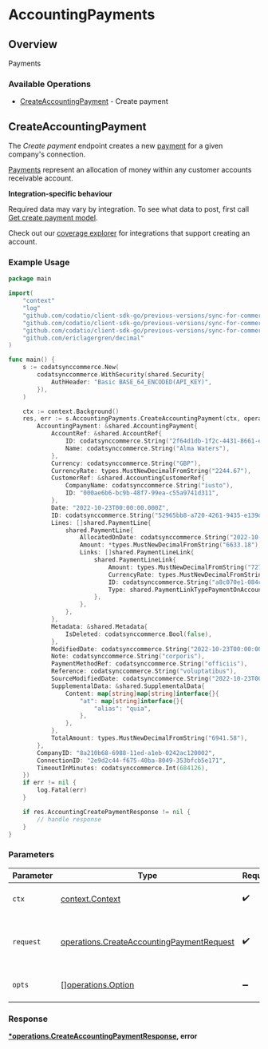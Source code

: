 # AccountingPayments

## Overview

Payments

### Available Operations

* [CreateAccountingPayment](#createaccountingpayment) - Create payment

## CreateAccountingPayment

The *Create payment* endpoint creates a new [payment](https://docs.codat.io/accounting-api#/schemas/Payment) for a given company's connection.

[Payments](https://docs.codat.io/accounting-api#/schemas/Payment) represent an allocation of money within any customer accounts receivable account.

**Integration-specific behaviour**

Required data may vary by integration. To see what data to post, first call [Get create payment model](https://docs.codat.io/accounting-api#/operations/get-create-payments-model).

Check out our [coverage explorer](https://knowledge.codat.io/supported-features/accounting?view=tab-by-data-type&dataType=payments) for integrations that support creating an account.


### Example Usage

```go
package main

import(
	"context"
	"log"
	"github.com/codatio/client-sdk-go/previous-versions/sync-for-commerce-version-1"
	"github.com/codatio/client-sdk-go/previous-versions/sync-for-commerce-version-1/pkg/models/shared"
	"github.com/codatio/client-sdk-go/previous-versions/sync-for-commerce-version-1/pkg/models/operations"
	"github.com/ericlagergren/decimal"
)

func main() {
    s := codatsynccommerce.New(
        codatsynccommerce.WithSecurity(shared.Security{
            AuthHeader: "Basic BASE_64_ENCODED(API_KEY)",
        }),
    )

    ctx := context.Background()
    res, err := s.AccountingPayments.CreateAccountingPayment(ctx, operations.CreateAccountingPaymentRequest{
        AccountingPayment: &shared.AccountingPayment{
            AccountRef: &shared.AccountRef{
                ID: codatsynccommerce.String("2f64d1db-1f2c-4431-8661-e96349e1cf9e"),
                Name: codatsynccommerce.String("Alma Waters"),
            },
            Currency: codatsynccommerce.String("GBP"),
            CurrencyRate: types.MustNewDecimalFromString("2244.67"),
            CustomerRef: &shared.AccountingCustomerRef{
                CompanyName: codatsynccommerce.String("iusto"),
                ID: "000ae6b6-bc9b-48f7-99ea-c55a9741d311",
            },
            Date: "2022-10-23T00:00:00.000Z",
            ID: codatsynccommerce.String("52965bb8-a720-4261-9435-e139dbc2259b"),
            Lines: []shared.PaymentLine{
                shared.PaymentLine{
                    AllocatedOnDate: codatsynccommerce.String("2022-10-23T00:00:00.000Z"),
                    Amount: *types.MustNewDecimalFromString("6633.18"),
                    Links: []shared.PaymentLineLink{
                        shared.PaymentLineLink{
                            Amount: types.MustNewDecimalFromString("7278.88"),
                            CurrencyRate: types.MustNewDecimalFromString("8544.6"),
                            ID: codatsynccommerce.String("a8c070e1-084c-4b06-b2d1-ad879eeb9665"),
                            Type: shared.PaymentLinkTypePaymentOnAccount,
                        },
                    },
                },
            },
            Metadata: &shared.Metadata{
                IsDeleted: codatsynccommerce.Bool(false),
            },
            ModifiedDate: codatsynccommerce.String("2022-10-23T00:00:00.000Z"),
            Note: codatsynccommerce.String("corporis"),
            PaymentMethodRef: codatsynccommerce.String("officiis"),
            Reference: codatsynccommerce.String("voluptatibus"),
            SourceModifiedDate: codatsynccommerce.String("2022-10-23T00:00:00.000Z"),
            SupplementalData: &shared.SupplementalData{
                Content: map[string]map[string]interface{}{
                    "at": map[string]interface{}{
                        "alias": "quia",
                    },
                },
            },
            TotalAmount: types.MustNewDecimalFromString("6941.58"),
        },
        CompanyID: "8a210b68-6988-11ed-a1eb-0242ac120002",
        ConnectionID: "2e9d2c44-f675-40ba-8049-353bfcb5e171",
        TimeoutInMinutes: codatsynccommerce.Int(684126),
    })
    if err != nil {
        log.Fatal(err)
    }

    if res.AccountingCreatePaymentResponse != nil {
        // handle response
    }
}
```

### Parameters

| Parameter                                                                                              | Type                                                                                                   | Required                                                                                               | Description                                                                                            |
| ------------------------------------------------------------------------------------------------------ | ------------------------------------------------------------------------------------------------------ | ------------------------------------------------------------------------------------------------------ | ------------------------------------------------------------------------------------------------------ |
| `ctx`                                                                                                  | [context.Context](https://pkg.go.dev/context#Context)                                                  | :heavy_check_mark:                                                                                     | The context to use for the request.                                                                    |
| `request`                                                                                              | [operations.CreateAccountingPaymentRequest](../../models/operations/createaccountingpaymentrequest.md) | :heavy_check_mark:                                                                                     | The request object to use for the request.                                                             |
| `opts`                                                                                                 | [][operations.Option](../../models/operations/option.md)                                               | :heavy_minus_sign:                                                                                     | The options for this request.                                                                          |


### Response

**[*operations.CreateAccountingPaymentResponse](../../models/operations/createaccountingpaymentresponse.md), error**


